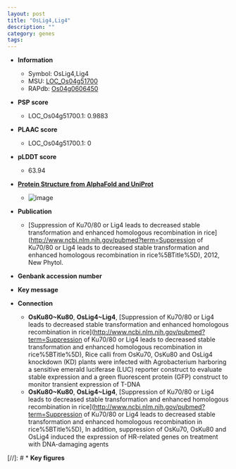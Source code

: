 ```yaml
---
layout: post
title: "OsLig4,Lig4"
description: ""
category: genes
tags: 
---
```


* **Information**  
    + Symbol: OsLig4,Lig4  
    + MSU: [LOC_Os04g51700](http://rice.plantbiology.msu.edu/cgi-bin/ORF_infopage.cgi?orf=LOC_Os04g51700)  
    + RAPdb: [Os04g0606450](http://rapdb.dna.affrc.go.jp/viewer/gbrowse_details/irgsp1?name=Os04g0606450)  

* **PSP score**  
    + LOC_Os04g51700.1: 0.9883 

* **PLAAC score**  
    + LOC_Os04g51700.1: 0 

* **pLDDT score**
    + 63.94

* **[Protein Structure from AlphaFold and UniProt](https://www.uniprot.org/uniprotkb/Q7X7E9/entry#structure)**
    + ![image](https://ricepsp.github.io/images/Q7/AF-Q7X7E9-F1.png)

* **Publication**  
    + [Suppression of Ku70/80 or Lig4 leads to decreased stable transformation and enhanced homologous recombination in rice](http://www.ncbi.nlm.nih.gov/pubmed?term=Suppression of Ku70/80 or Lig4 leads to decreased stable transformation and enhanced homologous recombination in rice%5BTitle%5D), 2012, New Phytol.

* **Genbank accession number**  

* **Key message**  

* **Connection**  
    + __OsKu80~Ku80__, __OsLig4~Lig4__, [Suppression of Ku70/80 or Lig4 leads to decreased stable transformation and enhanced homologous recombination in rice](http://www.ncbi.nlm.nih.gov/pubmed?term=Suppression of Ku70/80 or Lig4 leads to decreased stable transformation and enhanced homologous recombination in rice%5BTitle%5D), Rice calli from OsKu70, OsKu80 and OsLig4 knockdown (KD) plants were infected with Agrobacterium harboring a sensitive emerald luciferase (LUC) reporter construct to evaluate stable expression and a green fluorescent protein (GFP) construct to monitor transient expression of T-DNA
    + __OsKu80~Ku80__, __OsLig4~Lig4__, [Suppression of Ku70/80 or Lig4 leads to decreased stable transformation and enhanced homologous recombination in rice](http://www.ncbi.nlm.nih.gov/pubmed?term=Suppression of Ku70/80 or Lig4 leads to decreased stable transformation and enhanced homologous recombination in rice%5BTitle%5D), In addition, suppression of OsKu70, OsKu80 and OsLig4 induced the expression of HR-related genes on treatment with DNA-damaging agents

[//]: # * **Key figures**  


